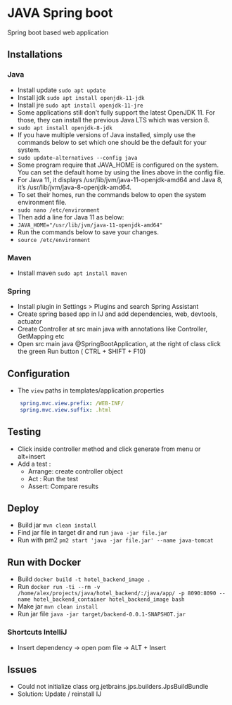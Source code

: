 JAVA Spring boot
================
Spring boot based web application

## Installations
### Java
- Install update `sudo apt update`
- Install jdk `sudo apt install openjdk-11-jdk`
- Install jre `sudo apt install openjdk-11-jre`
- Some applications still don’t fully support the latest OpenJDK 11. For those, they can install the previous Java LTS which was version 8.
- `sudo apt install openjdk-8-jdk`
- If you have multiple versions of Java installed, simply use the commands below to set which one should be the default for your system.
- `sudo update-alternatives --config java`
- Some program require that JAVA_HOME is configured on the system. You can set the default home by using the lines above in the config file.
- For Java 11, it displays /usr/lib/jvm/java-11-openjdk-amd64 and Java 8, it’s /usr/lib/jvm/java-8-openjdk-amd64.
- To set their homes, run the commands below to open the system environment file.
- `sudo nano /etc/environment`
- Then add a line for Java 11 as below:
- `JAVA_HOME="/usr/lib/jvm/java-11-openjdk-amd64"`
- Run the commands below to save your changes.
- `source /etc/environment`

### Maven
- Install maven `sudo apt install maven`
 

### Spring
- Install plugin in Settings > Plugins and search Spring Assistant
- Create spring based app in IJ and add dependencies, web, devtools, actuator
- Create Controller at src main java with annotations like Controller, GetMapping etc
- Open src main java @SpringBootApplication, at the right of class click the green Run button ( CTRL + SHIFT + F10) 


## Configuration
- The `view` paths in templates/application.properties
```yaml
    spring.mvc.view.prefix: /WEB-INF/
    spring.mvc.view.suffix: .html
```

## Testing
- Click inside controller method and click generate from menu or alt+insert
- Add a test : 
    - Arrange: create controller object
    - Act : Run the test
    - Assert: Compare results


## Deploy
- Build jar `mvn clean install`
- Find jar file in target dir and run `java -jar file.jar`
- Run with pm2 `pm2 start 'java -jar file.jar' --name java-tomcat`


## Run with Docker
- Build `docker build -t hotel_backend_image .`
- Run `docker run -ti --rm -v /home/alex/projects/java/hotel_backend/:/java/app/ -p 8090:8090 --name hotel_backend_container hotel_backend_image bash`
- Make jar `mvn clean install`
- Run jar file `java -jar target/backend-0.0.1-SNAPSHOT.jar`

### Shortcuts IntelliJ
- Insert dependency -> open pom file -> ALT + Insert



## Issues
- Could not initialize class org.jetbrains.jps.builders.JpsBuildBundle
- Solution: Update / reinstall IJ
